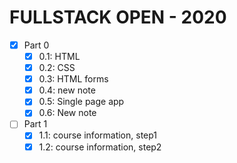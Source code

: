 # FULLSTACK OPEN - 2020

- [x] Part 0
  - [x] 0.1: HTML
  - [x] 0.2: CSS
  - [x] 0.3: HTML forms
  - [x] 0.4: new note
  - [x] 0.5: Single page app
  - [x] 0.6: New note
- [ ] Part 1
  - [x] 1.1: course information, step1
  - [x] 1.2: course information, step2
